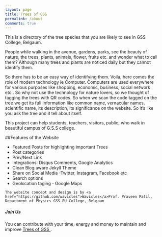 ```yaml
---
layout: page
title: Trees of GSS
permalink: /about
comments: true
---
```


<div class="row justify-content-between">
<div class="col-md-8 pr-5">

<p>This is a directory of the tree species that you are likely to see in GSS College, Belgaum.</p>

<p>People while walking in the avenue, gardens, parks,  see the beauty of nature, the trees, plants, animals, flower, fruits etc. and wonder what to call them?
Although many trees and plants are noticed daily but they cannot identify them.</p>
		
		
So there has to be an easy way of identifying them. Voila, here comes the role of modern technology ie Computer. 
Computers are used everywhere for various purposes like shopping, economic, business, social network etc.. So why not use the technology for nature lovers, so we thought of tagging the trees with QR codes. So when we scan the code tagged on the tree we get its full information like common name, vernacular names, scientific name, its description, its significance on the website.
So it’s like you ask the tree and it tell about itself.  

This project can help students, teachers, visitors, public, who walk in beautiful campus of G.S.S college.  


##Features of the Website
	<ul>
		<li>Featured Posts for highlighting important Trees</li>
	<li>Post categories</li>
	<li>Prev/Next Link</li>
	<li>Integrations: Disqus Comments, Google Analytics</li>
	<li>Clean Blog aware Jekyll Theme</li>
	<li>Share on Social Media -Twitter, Instagram, Facebook etc</li>
	<li>Search options</li>
	<li>Geolocation taging - Google Maps</li>
	</ul>
	
	The website concept and design is by <a href="https://github.com/wavicles">Wavicles</a>Prof. Praveen Patil, Department of Physics GSS PU College, Belgaum

</div>

<div class="col-md-4">

<div class="sticky-top sticky-top-80">
<h5>Join Us </h5>

<p>You can contribute with your time, energy and money to maintain and improve <a target="_blank" href="https://github.com/treesofgss/treesofgss.github.io">Trees of GSS <i class="fab fa-github"></i></a>.</p>
<!--
<a target="_blank" href="https://www.wowthemes.net/donate/" class="btn btn-danger">Buy me a coffee</a> <a target="_blank" href="https://bootstrapstarter.com/bootstrap-templates/template-mediumish-bootstrap-jekyll/" class="btn btn-warning">Documentation</a>
-->
</div>
</div>
</div>
